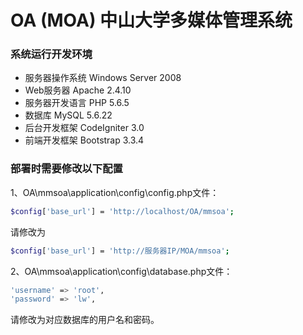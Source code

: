 # OA (MOA)  中山大学多媒体管理系统


### 系统运行开发环境
  - 服务器操作系统        Windows Server 2008
  - Web服务器                 Apache 2.4.10
  - 服务器开发语言        PHP 5.6.5
  - 数据库                       MySQL 5.6.22
  - 后台开发框架            CodeIgniter 3.0
  - 前端开发框架            Bootstrap 3.3.4

### 部署时需要修改以下配置
1、OA\mmsoa\application\config\config.php文件：
```sh
$config['base_url'] = 'http://localhost/OA/mmsoa';
```
请修改为
```sh
$config['base_url'] = 'http://服务器IP/MOA/mmsoa';
```

2、OA\mmsoa\application\config\database.php文件：
```sh
'username' => 'root',
'password' => 'lw',
```
请修改为对应数据库的用户名和密码。
